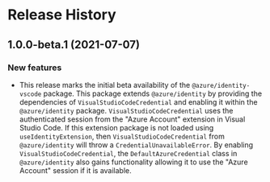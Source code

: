 # Release History

## 1.0.0-beta.1 (2021-07-07)

### New features

- This release marks the initial beta availability of the `@azure/identity-vscode` package. This package extends `@azure/identity` by providing the dependencies of `VisualStudioCodeCredential` and enabling it within the `@azure/identity` package. `VisualStudioCodeCredential` uses the authenticated session from the "Azure Account" extension in Visual Studio Code. If this extension package is not loaded using `useIdentityExtension`, then `VisualStudioCodeCredential` from `@azure/identity` will throw a `CredentialUnavailableError`. By enabling `VisualStudioCodeCredential`, the `DefaultAzureCredential` class in `@azure/identity` also gains functionality allowing it to use the "Azure Account" session if it is available.
